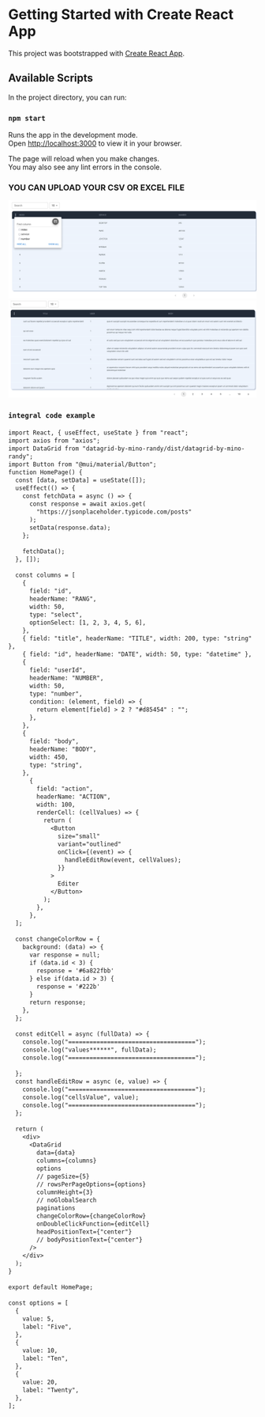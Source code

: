 # Getting Started with Create React App

This project was bootstrapped with [Create React App](https://github.com/facebook/create-react-app).

## Available Scripts

In the project directory, you can run:

### `npm start`

Runs the app in the development mode.\
Open [http://localhost:3000](http://localhost:3000) to view it in your browser.

The page will reload when you make changes.\
You may also see any lint errors in the console.
### YOU CAN UPLOAD YOUR CSV OR EXCEL FILE
![image_upload](https://github.com/Mi5-hub/logs-ui/blob/main/Screenshot%202022-06-03%20at%2017-20-57%20React%20App.png)
![image_upload](https://github.com/Mi5-hub/logs-ui/blob/main/Screenshot%202022-05-13%20at%2015-00-29%20React%20App.png)
### `integral code example`

```
import React, { useEffect, useState } from "react";
import axios from "axios";
import DataGrid from "datagrid-by-mino-randy/dist/datagrid-by-mino-randy";
import Button from "@mui/material/Button";
function HomePage() {
  const [data, setData] = useState([]);
  useEffect(() => {
    const fetchData = async () => {
      const response = await axios.get(
        "https://jsonplaceholder.typicode.com/posts"
      );
      setData(response.data);
    };

    fetchData();
  }, []);

  const columns = [
    {
      field: "id",
      headerName: "RANG",
      width: 50,
      type: "select",
      optionSelect: [1, 2, 3, 4, 5, 6],
    },
    { field: "title", headerName: "TITLE", width: 200, type: "string" },
    { field: "id", headerName: "DATE", width: 50, type: "datetime" },
    {
      field: "userId",
      headerName: "NUMBER",
      width: 50,
      type: "number",
      condition: (element, field) => {
        return element[field] > 2 ? "#d85454" : "";
      },
    },
    {
      field: "body",
      headerName: "BODY",
      width: 450,
      type: "string",
    },
      {
        field: "action",
        headerName: "ACTION",
        width: 100,
        renderCell: (cellValues) => {
          return (
            <Button
              size="small"
              variant="outlined"
              onClick={(event) => {
                handleEditRow(event, cellValues);
              }}
            >
              Editer
            </Button>
          );
        },
      },
  ];

  const changeColorRow = {
    background: (data) => {
      var response = null;
      if (data.id < 3) {
        response = '#6a822fbb'
      } else if(data.id > 3) {
        response = '#222b'
      }
      return response;
    },
  };

  const editCell = async (fullData) => {
    console.log("====================================");
    console.log("values******", fullData);
    console.log("====================================");
   
  };
  const handleEditRow = async (e, value) => {
    console.log("====================================");
    console.log("cellsValue", value);
    console.log("====================================");
  };

  return (
    <div>
      <DataGrid
        data={data}
        columns={columns}
        options
        // pageSize={5}
        // rowsPerPageOptions={options}
        columnHeight={3}
        // noGlobalSearch
        paginations
        changeColorRow={changeColorRow}
        onDoubleClickFunction={editCell}
        headPositionText={"center"}
        // bodyPositionText={"center"}
      />
    </div>
  );
}

export default HomePage;

const options = [
  {
    value: 5,
    label: "Five",
  },
  {
    value: 10,
    label: "Ten",
  },
  {
    value: 20,
    label: "Twenty",
  },
];

```

